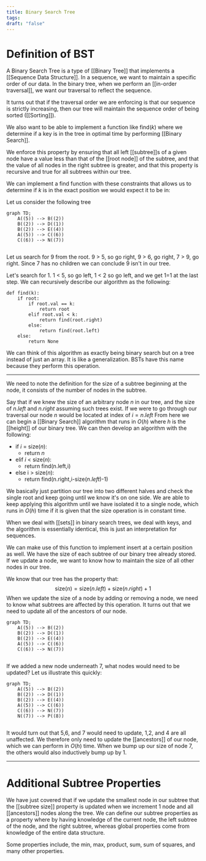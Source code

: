 ```yaml
---
title: Binary Search Tree
tags: 
draft: "false"
---
```

# Definition of BST 
A Binary Search Tree is a type of [[Binary Tree]] that implements a [[Sequence Data Structure]]. In a sequence, we want to maintain a specific order of our data. In the binary tree, when we perform an [[in-order traversal]], we want our traversal to reflect the sequence. 

It turns out that if the traversal order we are enforcing is that our sequence is strictly increasing, then our tree will maintain the sequence order of being sorted ([[Sorting]]). 

We also want to be able to implement a function like find$(k)$ where we determine if a key is in the tree in optimal time by performing [[Binary Search]]. 

We enforce this property by ensuring that all left [[subtree]]s of a given node have a value less than that of the [[root node]] of the subtree, and that the value of all nodes in the right subtree is greater, and that this property is recursive and true for all subtrees within our tree. 

We can implement a find function with these constraints that allows us to determine if $k$ is in the exact position we would expect it to be in:

Let us consider the following tree
```mermaid
graph TD;
    A((5)) --> B((2))
    B((2)) --> D((1))
    B((2)) --> E((4))
    A((5)) --> C((6))
    C((6)) --> N((7))
    
```
Let us search for 9 from the root. 9 > 5, so go right, 9 > 6, go right, 7 > 9, go right. Since 7 has no children we can conclude 9 isn't in our tree.

Let's search for 1. 1 < 5, so go left, 1 < 2 so go left, and we get 1=1 at the last step. We can recursively describe our algorithm as the following:
```
def find(k):
	if root:
		if root.val == k:
			return root
		elif root.val < k:
			return find(root.right)
		else:
			return find(root.left)
	else:
		return None 
```
We can think of this algorithm as exactly being binary search but on a tree instead of just an array. It is like a generalization. BSTs have this name because they perform this operation. 

---
We need to note the definition for the size of a subtree beginning at the node, it consists of the number of nodes in the subtree. 

Say that if we knew the size of an arbitrary node $n$ in our tree, and the size of $n.left$ and $n.right$ assuming such trees exist. If we were to go through our traversal our node $n$ would be located at index of $i = n.left$ From here we can begin a [[Binary Search]] algorithm that runs in $O(h)$ where $h$ is the [[height]] of our binary tree. We can then develop an algorithm with the following:

* if $i$ = size($n$):
	* return $n$
* elif $i$ < size($n$):
	* return find(n.left,i)
* else i > size($n$):
	* return find(n.right,i-size($n.left$)-1)

We basically just partition our tree into two different halves and check the single root and keep going until we know it's on one side. We are able to keep applying this algorithm until we have isolated it to a single node, which runs in $O(h)$ time if it is given that the size operation is in constant time. 

When we deal with [[sets]] in binary search trees, we deal with keys, and the algorithm is essentially identical, this is just an interpretation for sequences. 

We can make use of this function to implement insert at a certain position as well. We have the size of each subtree of our binary tree already stored. If we update a node, we want to know how to maintain the size of all other nodes in our tree. 

We know that our tree has the property that:
$$\text{size}(n)=\text{size}(n.left)+\text{size}(n.right)+1$$
When we update the size of a node by adding or removing a node, we need to know what subtrees are affected by this operation. It turns out that we need to update all of the ancestors of our node. 
```mermaid
graph TD;
    A((5)) --> B((2))
    B((2)) --> D((1))
    B((2)) --> E((4))
    A((5)) --> C((6))
    C((6)) --> N((7))
    
```
If we added a new node underneath 7, what nodes would need to be updated? Let us illustrate this quickly:
```mermaid
graph TD;
    A((5)) --> B((2))
    B((2)) --> D((1))
    B((2)) --> E((4))
    A((5)) --> C((6))
    C((6)) --> N((7))
    N((7)) --> P((8))
    
```
It would turn out that 5,6, and 7 would need to update, 1,2, and 4 are all unaffected. We therefore only need to update the [[ancestors]] of our node, which we can perform in $O(h)$ time. When we bump up our size of node 7, the others would also inductively bump up by 1. 

---
# Additional Subtree Properties 
We have just covered that if we update the smallest node in our subtree that the [[subtree size]] property is updated when we increment 1 node and all [[ancestors]]  nodes along the tree.  We can define our subtree properties as a property where by having knowledge of the current node, the left subtree of the node, and the right subtree, whereas global properties come from knowledge of the entire data structure. 
 

Some properties include, the min, max, product, sum, sum of squares, and many other properties. 